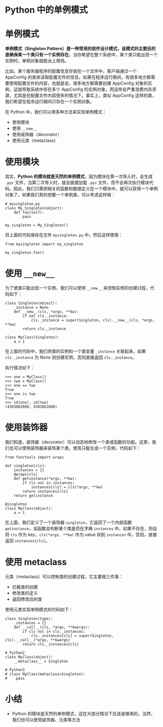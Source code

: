 # Python 中的单例模式

# 单例模式

**单例模式（Singleton Pattern）**是一种常用的软件设计模式，该模式的主要目的是确保**某一个类只有一个实例存在**。当你希望在整个系统中，某个类只能出现一个实例时，单例对象就能派上用场。

比如，某个服务器程序的配置信息存放在一个文件中，客户端通过一个 AppConfig 的类来读取配置文件的信息。如果在程序运行期间，有很多地方都需要使用配置文件的内容，也就是说，很多地方都需要创建 AppConfig 对象的实例，这就导致系统中存在多个 AppConfig 的实例对象，而这样会严重浪费内存资源，尤其是在配置文件内容很多的情况下。事实上，类似 AppConfig 这样的类，我们希望在程序运行期间只存在一个实例对象。

在 Python 中，我们可以用多种方法来实现单例模式：

- 使用模块
- 使用 `__new__`
- 使用装饰器（decorator）
- 使用元类（metaclass）



# 使用模块

其实，**Python 的模块就是天然的单例模式**，因为模块在第一次导入时，会生成 `.pyc` 文件，当第二次导入时，就会直接加载 `.pyc` 文件，而不会再次执行模块代码。因此，我们只需把相关的函数和数据定义在一个模块中，就可以获得一个单例对象了。如果我们真的想要一个单例类，可以考虑这样做：

```
# mysingleton.py
class My_Singleton(object):
    def foo(self):
        pass

my_singleton = My_Singleton()
```

将上面的代码保存在文件 `mysingleton.py` 中，然后这样使用：

```
from mysingleton import my_singleton

my_singleton.foo()
```

# 使用 `__new__`

为了使类只能出现一个实例，我们可以使用 `__new__` 来控制实例的创建过程，代码如下：

```
class Singleton(object):
    _instance = None
    def __new__(cls, *args, **kw):
        if not cls._instance:
            cls._instance = super(Singleton, cls).__new__(cls, *args, **kw)  
        return cls._instance  

class MyClass(Singleton):  
    a = 1
```

在上面的代码中，我们将类的实例和一个类变量 `_instance` 关联起来，如果 `cls._instance` 为 None 则创建实例，否则直接返回 `cls._instance`。

执行情况如下：

```
>>> one = MyClass()
>>> two = MyClass()
>>> one == two
True
>>> one is two
True
>>> id(one), id(two)
(4303862608, 4303862608)
```

# 使用装饰器

我们知道，装饰器（decorator）可以动态地修改一个类或函数的功能。这里，我们也可以使用装饰器来装饰某个类，使其只能生成一个实例，代码如下：

```
from functools import wraps

def singleton(cls):
    instances = {}
    @wraps(cls)
    def getinstance(*args, **kw):
        if cls not in instances:
            instances[cls] = cls(*args, **kw)
        return instances[cls]
    return getinstance

@singleton
class MyClass(object):
    a = 1
```

在上面，我们定义了一个装饰器 `singleton`，它返回了一个内部函数 `getinstance`，该函数会判断某个类是否在字典 `instances` 中，如果不存在，则会将 `cls` 作为 key，`cls(*args, **kw)` 作为 value 存到 `instances` 中，否则，直接返回 `instances[cls]`。

# 使用 metaclass

元类（metaclass）可以控制类的创建过程，它主要做三件事：

- 拦截类的创建
- 修改类的定义
- 返回修改后的类

使用元类实现单例模式的代码如下：

```
class Singleton(type):
    _instances = {}
    def __call__(cls, *args, **kwargs):
        if cls not in cls._instances:
            cls._instances[cls] = super(Singleton, cls).__call__(*args, **kwargs)
        return cls._instances[cls]

# Python2
class MyClass(object):
    __metaclass__ = Singleton

# Python3
# class MyClass(metaclass=Singleton):
#    pass
```

# 小结

- Python 的模块是天然的单例模式，这在大部分情况下应该是够用的，当然，我们也可以使用装饰器、元类等方法